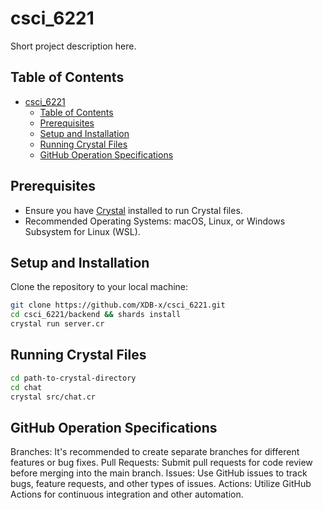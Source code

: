 # csci_6221

Short project description here.


## Table of Contents


- [csci\_6221](#csci_6221)
  - [Table of Contents](#table-of-contents)
  - [Prerequisites](#prerequisites)
  - [Setup and Installation](#setup-and-installation)
  - [Running Crystal Files](#running-crystal-files)
  - [GitHub Operation Specifications](#github-operation-specifications)

## Prerequisites

- Ensure you have [Crystal](https://crystal-lang.org/install/) installed to run Crystal files.
- Recommended Operating Systems: macOS, Linux, or Windows Subsystem for Linux (WSL).

## Setup and Installation

Clone the repository to your local machine:

```bash
git clone https://github.com/XDB-x/csci_6221.git
cd csci_6221/backend && shards install
crystal run server.cr
```

## Running Crystal Files

```bash
cd path-to-crystal-directory
cd chat
crystal src/chat.cr

```

## GitHub Operation Specifications

Branches: It's recommended to create separate branches for different features or bug fixes.
Pull Requests: Submit pull requests for code review before merging into the main branch.
Issues: Use GitHub issues to track bugs, feature requests, and other types of issues.
Actions: Utilize GitHub Actions for continuous integration and other automation.
